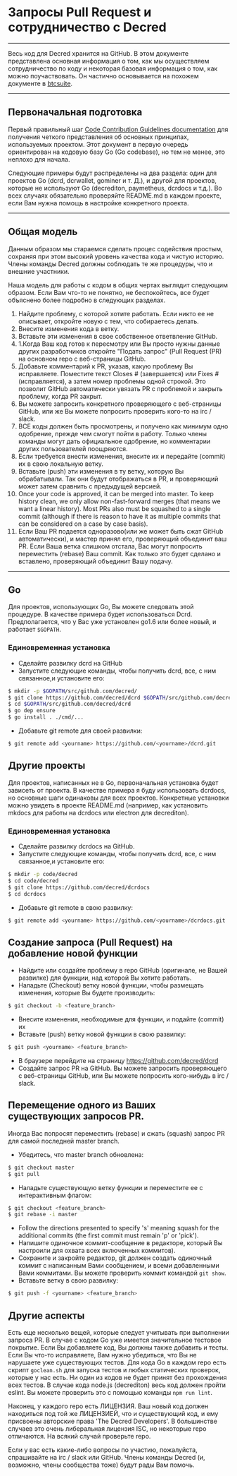 # Запросы Pull Request и сотрудничество с Decred 

---

Весь код для Decred хранится на GitHub. В этом документе представлена основная информация о том, как мы осуществляем сотрудничество по коду и некоторая базовая информация о том, как можно поучаствовать. Он частично основывается на похожем документе в [btcsuite](https://github.com/btcsuite).

---

## Первоначальная подготовка 

Первый правильный шаг [Code Contribution Guidelines documentation](https://github.com/decred/dcrd/blob/master/docs/code_contribution_guidelines.md) для получения четкого представления об основных принципах, используемых
проектом.  Этот документ в первую очередь ориентирован на кодовую базу Go (Go codebase), но тем не менее, это неплохо для начала.

Следующие примеры будут распределены на два раздела: один для проектов Go (dcrd, dcrwallet, gominer и т. Д.), и другой для проектов, которые не используют Go (decrediton, paymetheus, dcrdocs и т.д.). Во всех случаях обязательно проверяйте README.md в каждом проекте, если Вам нужна помощь в настройке конкретного проекта.

---

## Общая модель 

Данным образом мы стараемся сделать процес содействия простым, сохраняя при этом высокий уровень качества кода и чистую историю. Члены команды Decred должны соблюдать те же процедуры, что и внешние участники.

Наша модель для работы с кодом в общих чертах выглядит следующим образом. Если Вам что-то не понятно, не беспокойтесь, все будет объяснено более подробно в следующих разделах.

1. Найдите проблему, с которой хотите работать. Если никто ее не описывает, откройте новую с тем, что собираетесь делать.
1. Внесите изменения кода в ветку.
1. Вставьте эти изменения в свое собственное ответвление GitHub.
1. 1.Когда Ваш код готов к пересмотру или Вы просто нужны данные других разработчиков откройте "Подать запрос" (Pull Request (PR) на основном repo с веб-страницы GitHub.
1. Добавьте комментарий к PR, указав, какую проблему Вы исправляете. Поместите текст Closes # (завершается) или Fixes # (исправляется), а затем номер проблемы одной строкой. Это позволит GitHub автоматически увязать PR с проблемой и закрыть проблему, когда PR закрыт.
1. Вы можете запросить конкретного проверяющего с веб-страницы GitHub, или же Вы можете попросить проверить кого-то на irc / slack.
1. ВСЕ коды должен быть просмотрены, и получено как минимум одно одобрение, прежде чем смогут пойти в работу. Только члены команды могут дать официальное одобрение, но комментарии других пользователей поощряются.
1. Если требуется внести изменения, внесите их и передайте (commit) их в свою локальную ветку.
1. Вставьте (push) эти изменения в ту ветку, которую Вы обрабатывали. Так они будут отображаться в PR, и проверяющий может затем сравнить с предыдущей версией.
1. Once your code is approved, it can be merged into master.  To keep history clean, we only allow non-fast-forward merges (that means we want a linear history).  Most PRs also must be squashed to a single commit (although if there is reason to have it as multiple commits that can be considered on a case by case basis).
1. Если Ваш PR подается одноразово(или же может быть сжат GitHub автоматически), и мастер принял его, проверяющий объединит ваш PR. Если Ваша ветка слишком отстала, Вас могут попросить переместить (rebase) Ваш commit. Как только это будет сделано и вставлено, проверяющий объединит Вашу подачу.

---

## Go 

Для проектов, использующих Go, Вы можете следовать этой процедуре. В качестве примера будет использоваться Dcrd. Предполагается, что у Вас уже установлен go1.6 или более новый, и работает `$GOPATH`.

### Единовременная установка
- Сделайте развилку dcrd на GitHub
- Запустите следующие команды, чтобы получить dcrd, все, с ним связанное,и установите его:

```bash
$ mkdir -p $GOPATH/src/github.com/decred/
$ git clone https://github.com/decred/dcrd $GOPATH/src/github.com/decred/dcrd
$ cd $GOPATH/src/github.com/decred/dcrd
$ go dep ensure
$ go install . ./cmd/...
```

- Добавьте git remote для своей развилки:

```bash
$ git remote add <yourname> https://github.com/<yourname>/dcrd.git
```

## Другие проекты 

Для проектов, написанных не в Go, первоначальная установка будет зависеть от проекта. В качестве примера я буду использовать dcrdocs, но основные шаги одинаковы для всех проектов. Конкретные установки можно увидеть в проекте README.md (например, как установить mkdocs для работы на dcrdocs или electron для decrediton).

### Единовременная установка 
- Сделайте развилку dcrdocs на GitHub.
- Запустите следующие команды, чтобы получить dcrd, все, с ним связанное,и установите его:

```bash
$ mkdir -p code/decred
$ cd code/decred
$ git clone https://github.com/decred/dcrdocs
$ cd dcrdocs
```

- Добавьте git remote в свою развилку:

```bash
$ git remote add <yourname> https://github.com/<yourname>/dcrdocs.git
```

## Создание запроса (Pull Request) на добавление новой функции 
- Найдите или создайте проблему в repo GitHub (оригинале, не Вашей развилке) для функции, над которой Вы хотите работать.
- Наладьте (Checkout) ветку новой функции, чтобы размещать изменения, которые Вы будете производить:

```bash
$ git checkout -b <feature_branch>
```
- Внесите изменения, необходимые для функции, и подайте (commit) их
- Вставьте (push) ветку новой функции в свою развилку:

```bash
$ git push <yourname> <feature_branch>
```
- В браузере перейдите на страницу https://github.com/decred/dcrd
- Создайте запрос PR на GitHub. Вы можете запросить проверяющего с веб-страницы GitHub, или Вы можете попросить кого-нибудь в irc / slack.

## Перемещение одного из Ваших существующих запросов PR. 

Иногда Вас попросят переместить (rebase) и сжать (squash) запрос PR для самой последней master branch.

- Убедитесь, что master branch обновлена:

```bash
$ git checkout master
$ git pull
```
- Наладьте существующую ветку функции и переместите ее с интерактивным флагом:

```bash
$ git checkout <feature_branch>
$ git rebase -i master
```
- Follow the directions presented to specify 's' meaning squash for the additional commits (the first commit must remain 'p' or 'pick').
- Напишите одиночное коммит-сообщение в редакторе, который Вы настроили для охвата всех включенных коммитов).
- Сохраните и закройте редактор, git должен создать одиночный коммит с написанным Вами сообщением, и всеми добавленными Вами коммитами. Вы можете проверить коммит командой ```git show```.
- Вставьте ветку в свою развилку:

```bash
$ git push -f <yourname> <feature_branch>
```

## Другие аспекты 

Есть еще несколько вещей, которые следует учитывать при выполнении запроса PR. В случае с кодом Go уже имеется значительное тестовое покрытие. Если Вы добавляете код, Вы должны также добавить и тесты. Если Вы что-то исправляете, Вам нужно убедиться, что Вы не нарушаете уже существующих тестов. Для кода Go в каждом repo есть скрипт ```goclean.sh``` для запуска тестов и любых статических проверок, которые у нас есть. Ни один из кодов не будет принят без прохождения всех тестов. В случае кода node.js (decrediton) весь код должен пройти eslint. Вы можете проверить это с помощью команды ```npm run lint```.

Наконец, у каждого repo есть ЛИЦЕНЗИЯ. Ваш новый код должен находиться под той же ЛИЦЕНЗИЕЙ, что и существующий код, и ему присвоены авторские права 'The Decred Developers'. В большинстве случаев это очень либеральная лицензия ISC, но некоторые repo отличаются. На всякий случай проверьте repo.

Если у вас есть какие-либо вопросы по участию, пожалуйста, спрашивайте на irc / slack или GitHub. Члены команды Decred (и, возможно, члены сообщества тоже) будут рады Вам помочь.
